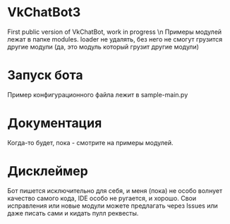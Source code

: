 # VkChatBot3
First public version of VkChatBot, work in progress \n
Примеры модулей лежат в папке modules. loader не удалять, без него не смогут грузится другие модули (да, это модуль который грузит другие модули) 

# Запуск бота
Пример конфигурационного файла лежит в sample-main.py

# Документация
Когда-то будет, пока - смотрите на примеры модулей.

# Дисклеймер
Бот пишется исключительно для себя, и меня (пока) не особо волнует качество самого кода, IDE особо не ругается, и хорошо.
Свои исправления или новые модули можете предлагать через Issues или даже писать сами и кидать пулл реквесты.
